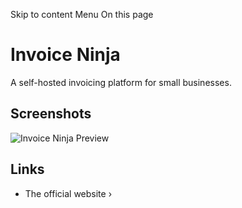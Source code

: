 Skip to content
Menu
On this page
# Invoice Ninja ​
A self-hosted invoicing platform for small businesses.
## Screenshots ​
![Invoice Ninja Preview](https://invoiceninja.com/wp-content/uploads/2024/01/product-overview-thumbnail.png)
## Links ​
  * The official website ›


